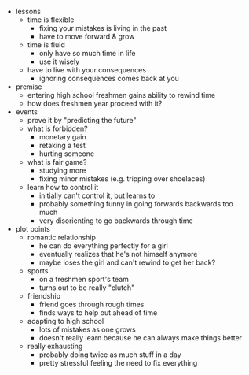 * lessons
	* time is flexible
		* fixing your mistakes is living in the past
		* have to move forward & grow
	* time is fluid
		* only have so much time in life
		* use it wisely
	* have to live with your consequences
		* ignoring consequences comes back at you
* premise
	* entering high school freshmen gains ability to rewind time
	* how does freshmen year proceed with it?
* events
	* prove it by "predicting the future"
	* what is forbidden?
		* monetary gain
		* retaking a test
		* hurting someone
	* what is fair game?
		* studying more
		* fixing minor mistakes (e.g. tripping over shoelaces)
	* learn how to control it
		* initially can't control it, but learns to
		* probably something funny in going forwards backwards too much
		* very disorienting to go backwards through time
* plot points
	* romantic relationship
		* he can do everything perfectly for a girl
		* eventually realizes that he's not himself anymore
		* maybe loses the girl and can't rewind to get her back?
	* sports
		* on a freshmen sport's team
		* turns out to be really "clutch"
	* friendship
		* friend goes through rough times
		* finds ways to help out ahead of time
	* adapting to high school
		* lots of mistakes as one grows
		* doesn't really learn because he can always make things better
	* really exhausting
		* probably doing twice as much stuff in a day
		* pretty stressful feeling the need to fix everything